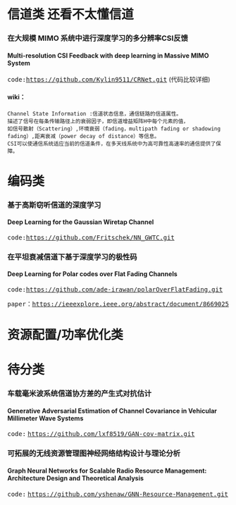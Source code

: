 # 信道类  还看不太懂信道

### 在大规模 MIMO 系统中进行深度学习的多分辨率CSI反馈
#### Multi-resolution CSI Feedback with deep learning in Massive MIMO System  

<kbd>code:</kbd><kbd><https://github.com/Kylin9511/CRNet.git></kbd>  (代码比较详细)  

#### wiki：
    Channel State Information :信道状态信息，通信链路的信道属性。
    描述了信号在每条传输路径上的衰弱因子，即信道增益矩阵H中每个元素的值，
    如信号散射（Scattering）,环境衰弱（fading，multipath fading or shadowing fading）,距离衰减（power decay of distance）等信息。
    CSI可以使通信系统适应当前的信道条件，在多天线系统中为高可靠性高速率的通信提供了保障。

# 编码类
### 基于高斯窃听信道的深度学习
#### Deep Learning for the Gaussian Wiretap Channel  

<kbd>code:</kbd><kbd><https://github.com/Fritschek/NN_GWTC.git></kbd>

### 在平坦衰减信道下基于深度学习的极性码
#### Deep Learning for Polar codes over Flat Fading Channels
<kbd>code:</kbd><kbd><https://github.com/ade-irawan/polarOverFlatFading.git></kbd>
 
<kbd>paper：</kbd><kbd><https://ieeexplore.ieee.org/abstract/document/8669025></kbd>

# 资源配置/功率优化类

# 


# 待分类
### 车载毫米波系统信道协方差的产生式对抗估计
#### Generative Adversarial Estimation of Channel Covariance in Vehicular Millimeter Wave Systems
<kbd>code:</kbd>  <kbd><https://github.com/lxf8519/GAN-cov-matrix.git></kbd>

### 可拓展的无线资源管理图神经网络结构设计与理论分析
#### Graph Neural Networks for Scalable Radio Resource Management: Architecture Design and Theoretical Analysis  

<kbd>code:</kbd>  <kbd><https://github.com/yshenaw/GNN-Resource-Management.git></kbd>
 